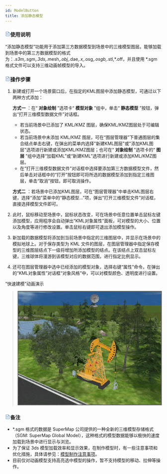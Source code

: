 ```yaml
---
id: ModelButton
title: 添加静态模型  
---  
```

### ![](../../img/read.gif)使用说明

“添加静态模型”功能用于添加第三方数据模型到场景中的三维模型图层。能够加载到场景中的第三方数据模型的格式为：*.s3m,*.sgm,*.3ds,*.mesh,*.obj,*.dae,*.x,*.osg,*.osgb,*.stl,*.off，并且使用
*.sgm 格式文件可以支持三维动画帧模型的导入。

### ![](../../img/read.gif)操作步骤

  1. 新建或打开一个场景窗口后，在指定的KML图层中添加静态模型，可通过以下两种方式添加：

      **方式一** ：在“ **对象绘制** ”选项卡“ **模型对象** ”组中，单击“ **静态模型** ”按钮，弹出“打开三维模型数据文件”对话框。

        * 若当前场景中已添加了 KML/KMZ 图层，确保KML/KMZ图层处于可编辑状态。
        * 若当前场景中未添加 KML/KMZ 图层，可在“图层管理器”下普通图层的集合结点单击右键，在弹出的菜单内选择"新建KML图层"或"添加KML图层"选项进行新建或添加KML/KMZ图层；也可在“ **对象绘制** ”选项卡的“ **图层** ”组中选择“加载KML”或“新建KML”选项进行新建或添加KML/KMZ图层。
        * 在“打开三维模型数据文件”对话框中选择要添加第三方数据模型文件，然后单击对话框中的“打开”按钮即可将所选的数据模型添加到指定三维图层，单击“取消”按钮，即可取消操作。

      **方式二**
      ：若场景中已添加KML图层，可在“图层管理器”中单击KML图层右键，选择“添加”菜单中的“静态模型...”项，弹出“打开三维模型文件”对话框，直接选择模型文件即可。

  2. 此时，鼠标移动至场景中，鼠标状态改变，可在场景中任意位置单击鼠标左键添加模型，应用程序会自动弹出“KML对象属性”面板，可对模型的大小、位置以及角度等进行修改设置。单击鼠标右键即可退出添加模型操作。
  3. 新加载的数据模型将添加到当前场景中指定的三维图层中，并显示在场景中的模拟地球上。对于保存类型为 KML 文件的图层，在图层管理器中指定保存模型的三维图层结点下一级将增加所添加模型的结点。在该结点上双击鼠标左键，三维球体将漫游到该模型对应的数据范围，进行指定比例显示。
  4. 还可在图层管理器中选中已经添加的模型对象，选择右键“属性”命令，在弹出的“KML对象属性”对话框“对象风格”中，可以对模型颜色、透明度进行设置。

“快速建模”动画演示  

> ![](img/mode.gif)  

  
### ![](../../img/read.gif)备注

  * *.sgm 格式的数据是 SuperMap 公司提供的一种全新的三维模型存储格式（SGM: SuperMap Global Model），这种格式的模型数据能够以极快的速度加载到场景中进行显示与浏览。
  * 为了保证 3ds 模型加载效率和显示效果，在制作模型时，有一些注意事项和优化措施，具体请参见：[模型制作注意事项](../DataProcessing/Attention)。
  * 目前仅对动画模型支持高亮选中模型的操作，暂不支持模型的移动、拉伸等操作。

  



